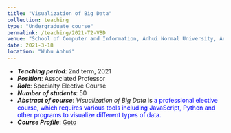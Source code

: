 ```yaml
---
title: "Visualization of Big Data"
collection: teaching
type: "Undergraduate course"
permalink: /teaching/2021-T2-VBD
venue: "School of Computer and Information, Anhui Normal University, Anhui, China"
date: 2021-3-18
location: "Wuhu Anhui"
---
```

* ___Teaching period___: 2nd term, 2021
* ___Position___: Associated Professor 
* ___Role___: Specialty Elective Course
* ___Number of students___: 50
* ___Abstract of course___: *Visualization of Big Data* is <font color='blue'> a professional elective course, which requires various tools including JavaScript, Python and other programs to visualize different types of data.</font>
* ___Course Profile___: [Goto](http://ivr-ahnu.cn/lectures/visualization/)
